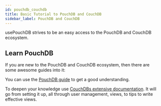 ```yaml
---
id: pouchdb_couchdb
title: Basic Tutorial to PouchDB and CouchDB
sidebar_label: PouchDB and CouchDB
---
```


usePouchDB strives to be an easy access to the PouchDB and CouchDB ecosystem.

## Learn PouchDB

If you are new to the PouchDB and CouchDB ecosystem, then there are some awesome guides into it:

You can use the [PouchDB guide](https://pouchdb.com/guides/) to get a good understanding.

To deepen your knowledge use [CouchDBs extensive documentation](https://docs.couchdb.org/en/stable/). It will go from setting it up, all through user management, views, to tips to write effective views.
